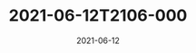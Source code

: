 ---
date: 2021-06-12
title: 2021-06-12T2106-000
hero: 2021/2021-06-12T2106-000.jpeg

# briefly describe the image…
alt: ''

# insert the closed caption text after the three-dash break…
# (include line-breaks, punctuation, and capitalization)
---